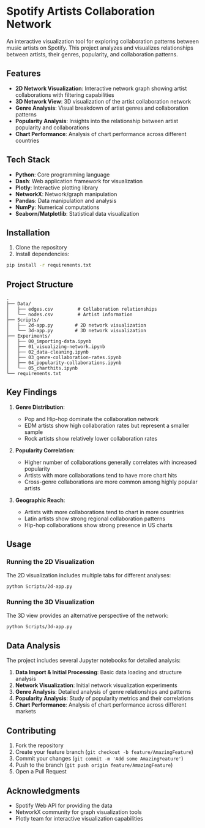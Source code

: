 # Spotify Artists Collaboration Network

An interactive visualization tool for exploring collaboration patterns between music artists on Spotify. This project analyzes and visualizes relationships between artists, their genres, popularity, and collaboration patterns.

## Features

- **2D Network Visualization**: Interactive network graph showing artist collaborations with filtering capabilities
- **3D Network View**: 3D visualization of the artist collaboration network
- **Genre Analysis**: Visual breakdown of artist genres and collaboration patterns
- **Popularity Analysis**: Insights into the relationship between artist popularity and collaborations
- **Chart Performance**: Analysis of chart performance across different countries

## Tech Stack

- **Python**: Core programming language
- **Dash**: Web application framework for visualization
- **Plotly**: Interactive plotting library
- **NetworkX**: Network/graph manipulation
- **Pandas**: Data manipulation and analysis
- **NumPy**: Numerical computations
- **Seaborn/Matplotlib**: Statistical data visualization

## Installation

1. Clone the repository
2. Install dependencies:

```bash
pip install -r requirements.txt
```

## Project Structure

```
.
├── Data/
│   ├── edges.csv         # Collaboration relationships
│   └── nodes.csv         # Artist information
├── Scripts/
│   ├── 2d-app.py        # 2D network visualization
│   └── 3d-app.py        # 3D network visualization
├── Experiments/         
│   ├── 00_importing-data.ipynb
│   ├── 01_visualizing-network.ipynb
│   ├── 02_data-cleaning.ipynb
│   ├── 03_genre-collaboration-rates.ipynb
│   ├── 04_popularity-collaborations.ipynb
│   └── 05_charthits.ipynb
└── requirements.txt
```

## Key Findings

1. **Genre Distribution**:
   - Pop and Hip-hop dominate the collaboration network
   - EDM artists show high collaboration rates but represent a smaller sample
   - Rock artists show relatively lower collaboration rates

2. **Popularity Correlation**:
   - Higher number of collaborations generally correlates with increased popularity
   - Artists with more collaborations tend to have more chart hits
   - Cross-genre collaborations are more common among highly popular artists

3. **Geographic Reach**:
   - Artists with more collaborations tend to chart in more countries
   - Latin artists show strong regional collaboration patterns
   - Hip-hop collaborations show strong presence in US charts

## Usage

### Running the 2D Visualization

The 2D visualization includes multiple tabs for different analyses:
```bash
python Scripts/2d-app.py
```

### Running the 3D Visualization

The 3D view provides an alternative perspective of the network:
```bash
python Scripts/3d-app.py
```

## Data Analysis

The project includes several Jupyter notebooks for detailed analysis:

1. **Data Import & Initial Processing**: Basic data loading and structure analysis
2. **Network Visualization**: Initial network visualization experiments
3. **Genre Analysis**: Detailed analysis of genre relationships and patterns
4. **Popularity Analysis**: Study of popularity metrics and their correlations
5. **Chart Performance**: Analysis of chart performance across different markets

## Contributing

1. Fork the repository
2. Create your feature branch (`git checkout -b feature/AmazingFeature`)
3. Commit your changes (`git commit -m 'Add some AmazingFeature'`)
4. Push to the branch (`git push origin feature/AmazingFeature`)
5. Open a Pull Request

## Acknowledgments

- Spotify Web API for providing the data
- NetworkX community for graph visualization tools
- Plotly team for interactive visualization capabilities
